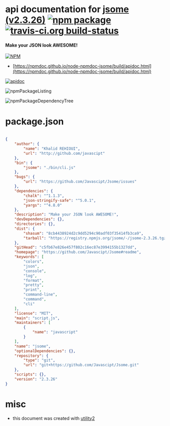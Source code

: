 # api documentation for  [jsome (v2.3.26)](https://github.com/Javascipt/Jsome#readme)  [![npm package](https://img.shields.io/npm/v/npmdoc-jsome.svg?style=flat-square)](https://www.npmjs.org/package/npmdoc-jsome) [![travis-ci.org build-status](https://api.travis-ci.org/npmdoc/node-npmdoc-jsome.svg)](https://travis-ci.org/npmdoc/node-npmdoc-jsome)
#### Make your JSON look AWESOME!

[![NPM](https://nodei.co/npm/jsome.png?downloads=true&downloadRank=true&stars=true)](https://www.npmjs.com/package/jsome)

- [https://npmdoc.github.io/node-npmdoc-jsome/build/apidoc.html](https://npmdoc.github.io/node-npmdoc-jsome/build/apidoc.html)

[![apidoc](https://npmdoc.github.io/node-npmdoc-jsome/build/screenCapture.buildCi.browser.%252Ftmp%252Fbuild%252Fapidoc.html.png)](https://npmdoc.github.io/node-npmdoc-jsome/build/apidoc.html)

![npmPackageListing](https://npmdoc.github.io/node-npmdoc-jsome/build/screenCapture.npmPackageListing.svg)

![npmPackageDependencyTree](https://npmdoc.github.io/node-npmdoc-jsome/build/screenCapture.npmPackageDependencyTree.svg)



# package.json

```json

{
    "author": {
        "name": "Khalid REHIOUI",
        "url": "http://github.com/javascipt"
    },
    "bin": {
        "jsome": "./bin/cli.js"
    },
    "bugs": {
        "url": "https://github.com/Javascipt/Jsome/issues"
    },
    "dependencies": {
        "chalk": "^1.1.3",
        "json-stringify-safe": "^5.0.1",
        "yargs": "^4.8.0"
    },
    "description": "Make your JSON look AWESOME!",
    "devDependencies": {},
    "directories": {},
    "dist": {
        "shasum": "8cb4438924d2c9dd5294c90adf03f35414fb3ca9",
        "tarball": "https://registry.npmjs.org/jsome/-/jsome-2.3.26.tgz"
    },
    "gitHead": "c5fb67e826e457f802c16ec87e3994155b1327dd",
    "homepage": "https://github.com/Javascipt/Jsome#readme",
    "keywords": [
        "colors",
        "json",
        "console",
        "log",
        "format",
        "pretty",
        "print",
        "command-line",
        "command",
        "cli"
    ],
    "license": "MIT",
    "main": "script.js",
    "maintainers": [
        {
            "name": "javascript"
        }
    ],
    "name": "jsome",
    "optionalDependencies": {},
    "repository": {
        "type": "git",
        "url": "git+https://github.com/Javascipt/Jsome.git"
    },
    "scripts": {},
    "version": "2.3.26"
}
```



# misc
- this document was created with [utility2](https://github.com/kaizhu256/node-utility2)
